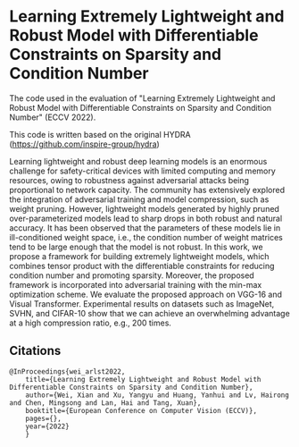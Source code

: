 # Learning Extremely Lightweight and Robust Model with Differentiable Constraints on Sparsity and Condition Number
The code used in the evaluation of "Learning Extremely Lightweight and Robust Model with Differentiable Constraints on Sparsity and Condition Number" (ECCV 2022).

This code is written based on the original HYDRA (https://github.com/inspire-group/hydra)

Learning lightweight and robust deep learning models is an enormous challenge for safety-critical devices with limited computing and memory resources, owing to robustness against adversarial attacks being proportional to network capacity. The community has extensively explored the integration of adversarial training and model compression, such as weight pruning. However, lightweight models generated by highly pruned over-parameterized models lead to sharp drops in both robust and natural accuracy. It has been observed that the parameters of these models lie in ill-conditioned weight space, i.e., the condition number of weight matrices tend to be large enough that the model is not robust. In this work, we propose a framework for building extremely lightweight models, which combines tensor product with the differentiable constraints for reducing condition number and promoting sparsity. Moreover, the proposed framework is incorporated into adversarial training with the min-max optimization scheme. We evaluate the proposed approach on VGG-16 and Visual Transformer. Experimental results on datasets such as ImageNet, SVHN, and CIFAR-10 show that we can achieve an overwhelming advantage at a high compression ratio, e.g., 200 times.
## Citations
```
@InProceedings{wei_arlst2022,
	title={Learning Extremely Lightweight and Robust Model with Differentiable Constraints on Sparsity and Condition Number},
	author={Wei, Xian and Xu, Yangyu and Huang, Yanhui and Lv, Hairong and Chen, Mingsong and Lan, Hai and Tang, Xuan},
	booktitle={European Conference on Computer Vision (ECCV)},
	pages={},
	year={2022}
    }
```
